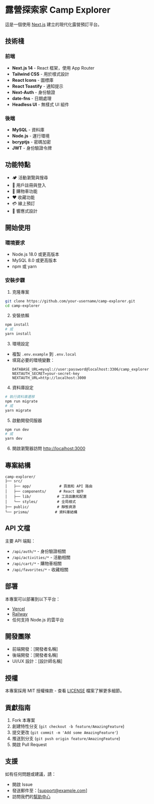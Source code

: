 # 露營探索家 Camp Explorer

這是一個使用 [Next.js](https://nextjs.org) 建立的現代化露營預訂平台。

## 技術棧

### 前端
- **Next.js 14** - React 框架，使用 App Router
- **Tailwind CSS** - 用於樣式設計
- **React Icons** - 圖標庫
- **React Toastify** - 通知提示
- **Next-Auth** - 身份驗證
- **date-fns** - 日期處理
- **Headless UI** - 無樣式 UI 組件

### 後端
- **MySQL** - 資料庫
- **Node.js** - 運行環境
- **bcryptjs** - 密碼加密
- **JWT** - 身份驗證令牌

## 功能特點

- 🏕️ 活動瀏覽與搜尋
- 👤 用戶註冊與登入
- 🛒 購物車功能
- ❤️ 收藏功能
- 💳 線上預訂
- 📱 響應式設計

## 開始使用

### 環境要求
- Node.js 18.0 或更高版本
- MySQL 8.0 或更高版本
- npm 或 yarn

### 安裝步驟

1. 克隆專案
```bash
git clone https://github.com/your-username/camp-explorer.git
cd camp-explorer
```

2. 安裝依賴
```bash
npm install
# 或
yarn install
```

3. 環境設定
- 複製 `.env.example` 到 `.env.local`
- 填寫必要的環境變數：
  ```
  DATABASE_URL=mysql://user:password@localhost:3306/camp_explorer
  NEXTAUTH_SECRET=your-secret-key
  NEXTAUTH_URL=http://localhost:3000
  ```

4. 資料庫設定
```bash
# 執行資料庫遷移
npm run migrate
# 或
yarn migrate
```

5. 啟動開發伺服器
```bash
npm run dev
# 或
yarn dev
```

6. 開啟瀏覽器訪問 [http://localhost:3000](http://localhost:3000)

## 專案結構

```
camp-explorer/
├── src/
│   ├── app/             # 頁面和 API 路由
│   ├── components/      # React 組件
│   ├── lib/            # 工具函數和配置
│   └── styles/         # 全局樣式
├── public/             # 靜態資源
└── prisma/            # 資料庫結構
```

## API 文檔

主要 API 端點：
- `/api/auth/*` - 身份驗證相關
- `/api/activities/*` - 活動相關
- `/api/cart/*` - 購物車相關
- `/api/favorites/*` - 收藏相關

## 部署

本專案可以部署到以下平台：
- [Vercel](https://vercel.com)
- [Railway](https://railway.app)
- 任何支持 Node.js 的雲平台

## 開發團隊

- 前端開發：[開發者名稱]
- 後端開發：[開發者名稱]
- UI/UX 設計：[設計師名稱]

## 授權

本專案採用 MIT 授權條款 - 查看 [LICENSE](LICENSE) 檔案了解更多細節。

## 貢獻指南

1. Fork 本專案
2. 創建特性分支 (`git checkout -b feature/AmazingFeature`)
3. 提交更改 (`git commit -m 'Add some AmazingFeature'`)
4. 推送到分支 (`git push origin feature/AmazingFeature`)
5. 開啟 Pull Request

## 支援

如有任何問題或建議，請：
- 開啟 Issue
- 發送郵件至：[support@example.com]
- 訪問我們的[幫助中心](https://example.com/help)
